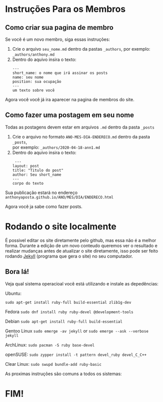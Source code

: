 # Instruções Para os Membros

## Como criar sua pagina de membro

Se você é um novo membro, siga essas instruções:

<ol>
<li>Crie o arquivo <code>seu_nome.md</code> dentro da pastas <code>_authors</code>, por exemplo: <code>_authors/anthony.md</code></li>
<li>Dentro do aquivo insira o texto:
   
```
---
short_name: o nome que irá assinar os posts
name: seu nome
position: sua ocupação  
---
um texto sobre você
```
</li>
</ol> 

Agora você você já ira aparecer na pagina de membros do site.

## Como fazer uma postagem em seu nome

Todas as postagens devem estar em arquivos `.md` dentro da pasta `_posts`

<ol>
<li>
Crie o arquivo no formato <code>ANO-MES-DIA-ENDERECO.md</code> dentro da pasta  <code>_posts</code>,<br>por exemplo:
<code>_authors/2020-04-18-ann1.md</code></li>
<li>Dentro do aquivo insira o texto:

```
 ---
layout: post
title: "Titulo do post"
author: Seu short_name
---
corpo do texto
```
</li>
</ol>
Sua publicação estará no endereço <code>anthonyaposta.github.io/ANO/MES/DIA/ENDERECO.html</code>

Agora você ja sabe como fazer posts. 

# Rodando o site localmente

É possivel editar os site diretamente pelo github, mas essa não é a melhor forma. Durante a edição de um novo conteudo 
queremos ver o resultado e realizar mudanças antes de atualizar o site diretamente, isso pode ser feito rodando [Jekyll](https://jekyllrb.com/) (programa que gera o site) no seu computador.

## Bora lá!
 
Veja qual sistema operacioal você está utilizando e instale as depedências:

Ubuntu:

```sudo apt-get install ruby-full build-essential zlib1g-dev```

Fedora
```sudo dnf install ruby ruby-devel @development-tools```

Debian
```sudo apt-get install ruby-full build-essential```

Gentoo Linux
```sudo emerge -av jekyll```
or
```sudo emerge --ask --verbose jekyll```

ArchLinux:
```sudo pacman -S ruby base-devel```

openSUSE:
```sudo zypper install -t pattern devel_ruby devel_C_C++```

Clear Linux:
```sudo swupd bundle-add ruby-basic```

As proximas instruções são comuns a todos os sistemas:


# FIM! 
